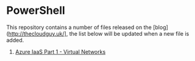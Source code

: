 # PowerShell

This repository contains a number of files released on the [blog](http://thecloudguy.uk/], the list below will be updated when a new file is added.

1. [Azure IaaS Part 1 - Virtual Networks](https://github.com/thecloud-guy/powershell/tree/master/Azure%20IaaS%20Part%201%20-%20Virtual%20Networks)